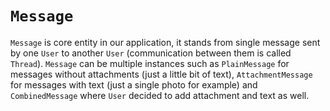 # `Message`

`Message` is core entity in our application, it stands from single message sent by one `User` to another `User` (communication between them is called `Thread`). `Message` can be multiple instances such as `PlainMessage` for messages without attachments (just a little bit of text), `AttachmentMessage` for messages with text (just a single photo for example) and `CombinedMessage` where `User` decided to add attachment and text as well.
